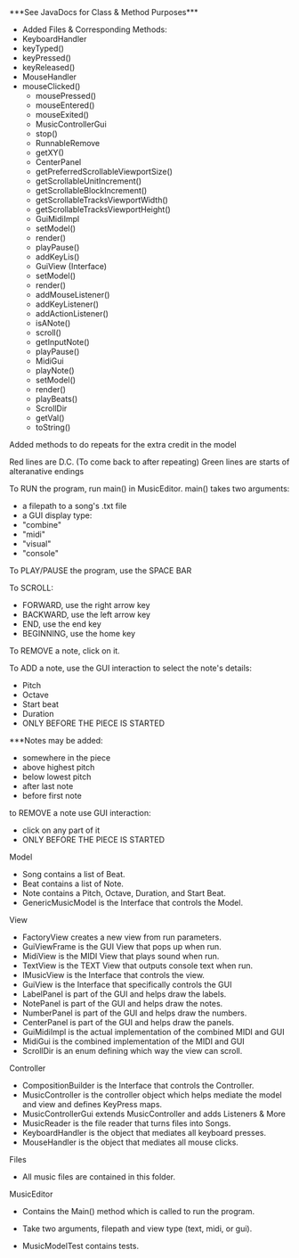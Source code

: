 <CHANGELOG>
***See JavaDocs for Class & Method Purposes***

 - Added Files & Corresponding Methods:
  - KeyboardHandler
   - keyTyped()
   - keyPressed()
   - keyReleased()
  - MouseHandler
- mouseClicked()
   - mousePressed()
   - mouseEntered()
   - mouseExited()
  - MusicControllerGui
   - stop()
  - RunnableRemove
   - getXY()
  - CenterPanel
   - getPreferredScrollableViewportSize()
   - getScrollableUnitIncrement()
   - getScrollableBlockIncrement()
   - getScrollableTracksViewportWidth()
   - getScrollableTracksViewportHeight()
  - GuiMidiImpl
   - setModel()
   - render()
   - playPause()
   - addKeyLis()
  - GuiView (Interface)
   - setModel()
   - render()
   - addMouseListener()
   - addKeyListener()
   - addActionListener()
   - isANote()
   - scroll()
   - getInputNote()
   - playPause()
  - MidiGui
   - playNote()
   - setModel()
   - render()
   - playBeats()
  - ScrollDir
   - getVal()
   - toString()

Added methods to do repeats for the extra credit in the model
</CHANGELOG>

<INSTRUCTIONS>
Red lines are D.C. (To come back to after repeating)
Green lines are starts of alteranative endings

To RUN the program, run main() in MusicEditor.
main() takes two arguments:
 - a filepath to a song's .txt file
 - a GUI display type:
  - "combine"
  - "midi"
  - "visual"
  - "console"

To PLAY/PAUSE the program, use the SPACE BAR

To SCROLL:
 - FORWARD, use the right arrow key
 - BACKWARD, use the left arrow key
 - END, use the end key
 - BEGINNING, use the home key


To REMOVE a note, click on it.

To ADD a note, use the GUI interaction to select the note's details:
 - Pitch
 - Octave
 - Start beat
 - Duration
- ONLY BEFORE THE PIECE IS STARTED

 ***Notes may be added:
 - somewhere in the piece
 - above highest pitch
 - below lowest pitch
 - after last note
 - before first note

 to REMOVE a note use GUI interaction:
 - click on any part of it
 - ONLY BEFORE THE PIECE IS STARTED



</INSTRUCTIONS>

<OVERVIEW>

Model

 - Song contains a list of Beat.
 - Beat contains a list of Note.
 - Note contains a Pitch, Octave, Duration, and Start Beat.
 - GenericMusicModel is the Interface that controls the Model.

View

 - FactoryView creates a new view from run parameters.
 - GuiViewFrame is the GUI View that pops up when run.
 - MidiView is the MIDI View that plays sound when run.
 - TextView is the TEXT View that outputs console text when run.
 - IMusicView is the Interface that controls the view.
 - GuiView is the Interface that specifically controls the GUI
 - LabelPanel is part of the GUI and helps draw the labels.
 - NotePanel is part of the GUI and helps draw the notes.
 - NumberPanel is part of the GUI and helps draw the numbers.
 - CenterPanel is part of the GUI and helps draw the panels.
 - GuiMidiImpl is the actual implementation of the combined MIDI and GUI
 - MidiGui is the combined implementation of the MIDI and GUI
 - ScrollDir is an enum defining which way the view can scroll.

Controller

 - CompositionBuilder is the Interface that controls the Controller.
 - MusicController is the controller object which helps mediate the
  model and view and defines KeyPress maps.
 - MusicControllerGui extends MusicController and adds Listeners & More
 - MusicReader is the file reader that turns files into Songs.
 - KeyboardHandler is the object that mediates all keyboard presses.
 - MouseHandler is the object that mediates all mouse clicks.


Files

 - All music files are contained in this folder.

MusicEditor
 - Contains the Main() method which is called to run the program.
 - Take two arguments, filepath and view type (text, midi, or gui).

 - MusicModelTest contains tests.

 </OVERVIEW>
